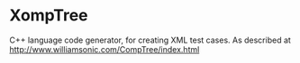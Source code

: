 # XompTree
C++ language code generator, for creating XML test cases.
As described at http://www.williamsonic.com/CompTree/index.html
